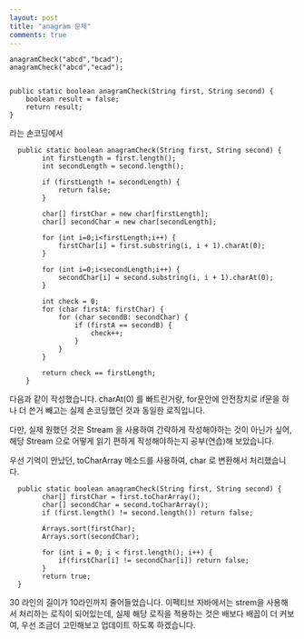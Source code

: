 ```yaml
---
layout: post
title: "anagram 문제"
comments: true
---
```




```
anagramCheck("abcd","bcad");
anagramCheck("abcd","ecad");


public static boolean anagramCheck(String first, String second) {
    boolean result = false;
    return result;
}
```

라는 손코딩에서

```
  public static boolean anagramCheck(String first, String second) {
        int firstLength = first.length();
        int secondLength = second.length();

        if (firstLength != secondLength) {
            return false;
        }

        char[] firstChar = new char[firstLength];
        char[] secondChar = new char[secondLength];

        for (int i=0;i<firstLength;i++) {
            firstChar[i] = first.substring(i, i + 1).charAt(0);
        }

        for (int i=0;i<secondLength;i++) {
            secondChar[i] = second.substring(i, i + 1).charAt(0);
        }

        int check = 0;
        for (char firstA: firstChar) {
            for (char secondB: secondChar) {
                if (firstA == secondB) {
                    check++;
                }
            }
        }

        return check == firstLength;
    }
```
다음과 같이 작성했습니다.
charAt(0) 를 빠트린거랑, for문안에 안전장치로 if문을 하나 더 쓴거 빼고는 실제 손코딩했던 것과 동일한 로직입니다.

다만, 실제 원했던 것은 Stream 을 사용하여 간략하게 작성해야하는 것이 아닌가 싶어,
해당 Stream 으로 어떻게 읽기 편하게 작성해야하는지 공부(연습)해 보았습니다.

우선 기억이 안났던, toCharArray 메소드를 사용하여, char 로 변환해서 처리했습니다.

```    
  public static boolean anagramCheck(String first, String second) {
        char[] firstChar = first.toCharArray();
        char[] secondChar = second.toCharArray();
        if (first.length() != second.length()) return false;

        Arrays.sort(firstChar);
        Arrays.sort(secondChar);

        for (int i = 0; i < first.length(); i++) {
            if(firstChar[i] != secondChar[i]) return false;
        }
        return true;
  }
```

30 라인의 길이가 10라인까지 줄어들었습니다.
이펙티브 자바에서는 strem을 사용해서 처리하는 로직이 되어있는데,
실제 해당 로직을 적용하는 것은 배보다 배꼽이 더 커보여,
우선 조금더 고민해보고 업데이트 하도록 하겠습니다.

